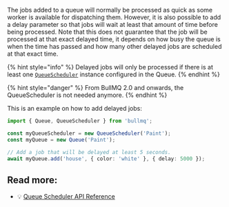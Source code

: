 The jobs added to a queue will normally be processed as quick as some worker is available for dispatching them. However, it is also possible to add a delay parameter so that jobs will wait at least that amount of time before being processed. Note that this does not guarantee that the job will be processed at that exact delayed time, it depends on how busy the queue is when the time has passed and how many other delayed jobs are scheduled at that exact time.

{% hint style="info" %}
Delayed jobs will only be processed if there is at least one [`QueueScheduler`](../queuescheduler.md) instance configured in the Queue.
{% endhint %}

{% hint style="danger" %}
From BullMQ 2.0 and onwards, the QueueScheduler is not needed anymore.
{% endhint %}

This is an example on how to add delayed jobs:

```typescript
import { Queue, QueueScheduler } from 'bullmq';

const myQueueScheduler = new QueueScheduler('Paint');
const myQueue = new Queue('Paint');

// Add a job that will be delayed at least 5 seconds.
await myQueue.add('house', { color: 'white' }, { delay: 5000 });
```

## Read more:

- 💡 [Queue Scheduler API Reference](https://github.com/taskforcesh/bullmq/blob/v1.91.1/docs/gitbook/api/bullmq.queuescheduler.md)
